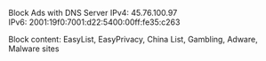 Block Ads with DNS Server 
IPv4: 45.76.100.97 <br>
IPv6: 2001:19f0:7001:d22:5400:00ff:fe35:c263
<br>

Block content: EasyList, EasyPrivacy, China List, Gambling, Adware, Malware sites

